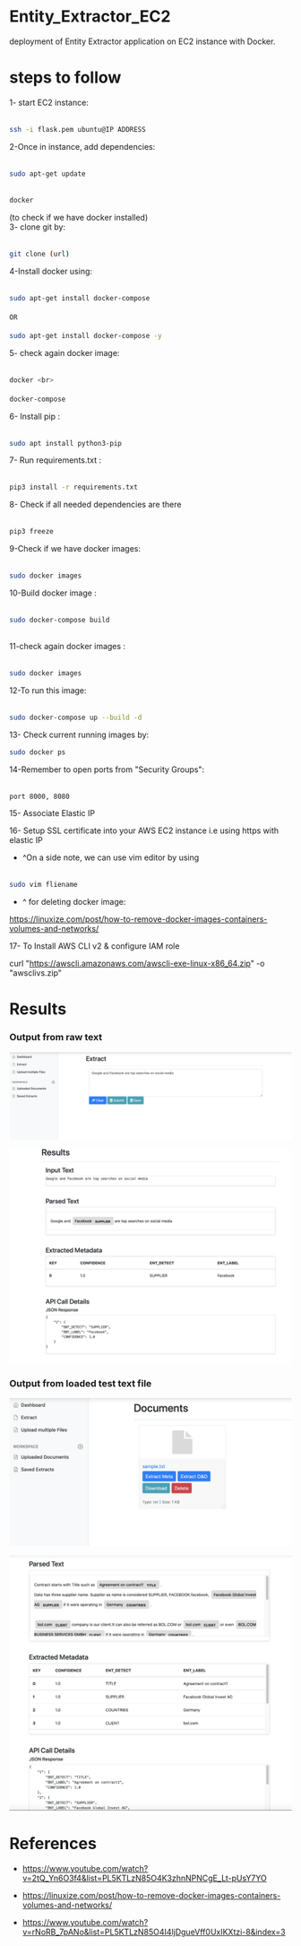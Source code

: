 # Entity_Extractor_EC2
deployment of Entity Extractor application on EC2 instance with Docker.

# steps to follow

1- start EC2 instance:<br>
```bash

ssh -i flask.pem ubuntu@IP ADDRESS

```

2-Once in instance, add dependencies: <br>



```bash

sudo apt-get update 

```

```bash

docker

```
(to check if we have docker installed)
<br>
3- clone git by:<br>



```bash

git clone (url)

```

4-Install docker using: <br>



```bash

sudo apt-get install docker-compose

OR

sudo apt-get install docker-compose -y

```

5- check again docker image: <br>



```bash

docker <br>

docker-compose 

```

6- Install pip : <br>


```bash

sudo apt install python3-pip

```

7- Run requirements.txt : <br>

```bash

pip3 install -r requirements.txt

```

8- Check if all needed dependencies are there<br>

```bash

pip3 freeze

```
9-Check if we have docker images:<br>

```bash

sudo docker images

```
10-Build docker image : <br>


```bash

sudo docker-compose build



```

11-check again docker images : <br>

```bash

sudo docker images

```

12-To run this image:<br>

```bash

sudo docker-compose up --build -d

```
13- Check current running images by:<br>
```bash
sudo docker ps

```
14-Remember to open ports from "Security Groups":<br>

```bash

port 8000, 8080 
```

15- Associate Elastic IP

16- Setup SSL certificate into your AWS EC2 instance i.e using https with elastic IP

- ^On a side note, we can use vim editor by using<br>

```bash

sudo vim fliename
```
- ^ for deleting docker image: <br>

https://linuxize.com/post/how-to-remove-docker-images-containers-volumes-and-networks/

17- To Install AWS CLI v2 & configure IAM role

curl "https://awscli.amazonaws.com/awscli-exe-linux-x86_64.zip" -o "awsclivs.zip"
# Results

### Output from raw text

!["User Interface"](images/1.png)

!["User Interface"](images/2.png)

### Output from loaded test text file

!["User Interface"](images/3.png)

!["User Interface"](images/4.png)

# References

- https://www.youtube.com/watch?v=2tQ_Yn6O3f4&list=PL5KTLzN85O4K3zhnNPNCgE_Lt-pUsY7YO

- https://linuxize.com/post/how-to-remove-docker-images-containers-volumes-and-networks/

- https://www.youtube.com/watch?v=rNoRB_7pANo&list=PL5KTLzN85O4I4ljDgueVff0UxIKXtzi-8&index=3
